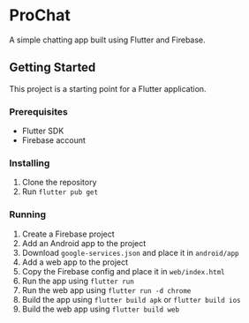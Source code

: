 # ProChat

A simple chatting app built using Flutter and Firebase.

## Getting Started

This project is a starting point for a Flutter application.

### Prerequisites

- Flutter SDK
- Firebase account

### Installing

1. Clone the repository
2. Run `flutter pub get`

### Running

1. Create a Firebase project
2. Add an Android app to the project
3. Download `google-services.json` and place it in `android/app`
4. Add a web app to the project
5. Copy the Firebase config and place it in `web/index.html`
6. Run the app using `flutter run`
7. Run the web app using `flutter run -d chrome`
8. Build the app using `flutter build apk` or `flutter build ios`
9. Build the web app using `flutter build web`

